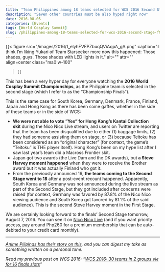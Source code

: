 ```yaml
---
title: "Team Philippines among 18 teams selected for WCS 2016 Second Stage"
description: "Seven other countries must be also hyped right now" 
date: 2016-08-05
categories: [Events]
tags: [World Cosplay Summit]
slug: /philippines-among-18-teams-selected-for-wcs-2016-second-stage-f95ad4ab6da0
---
```

{{< figure
  src="/images/2016/1_elyhFVFPZbuqQViAqpA_gA.png"
  caption="I think I’m liking Yukari of Team Starseeker more now this happened: Those shades, guys. Those shades with LED lights in it."
  alt="" attr="" 
  align=center class="ma0 w-100"
>}}

This has been a very hyper day for everyone watching the **2016 World Cosplay Summit Championships**, as the Philippine team is selected in the second stage (which I refer to as the “Championship Finals”).

This is the same case for South Korea, Germany, Denmark, France, Finland, Japan and Hong Kong as there has been some gaffes, whether in the side of these teams or in the side of WCS:

- **We were not able to vote “Yes” for Hong Kong’s Kantai Collection skit** during the Nico Nico Live stream, and users on Twitter are reporting that the team has been disqualified due to either (1) baggage limits, (2) they had someone assisting them on stage, or (3) because Teitoku has been considered as an “original character” (for context, the game’s “Teitoku” is THE player itself). Hong Kong’s been on my hype list after I saw last year’s team did a Macross Frontier skit.
- Japan got two awards (the Live Dam and the DK awards), but **a Steve Harvey moment happened** when they were to receive the Brother award but it was actually Finland who got it.
- From the previously announced 16, **the teams coming to the Second Stage went to 18** after a post-event recount happened. Apparently, South Korea and Germany was not announced during the live stream as part of the Second Stage, but they got included after concerns were raised (for context, Germany was favored by 87.8% of the Nico Nico viewing audience and South Korea got favored by 81.1% of the said audience). This is the second Steve Harvey moment in the First Stage.

We are certainly looking forward to the finals’ Second Stage tomorrow, August 7, 2016. You can see it on [Nico Nico Live](http://live.nicovideo.jp/watch/lv270820927) (and if you want priority access, pay around Php260 for a premium membership that can be auto-debited to your credit card monthly).

* * *

[_Anime Pilipinas has their story on this_](http://www.animepilipinas.com/2016/08/06/world-cosplay-summit-2016-team-philippines-qualifies-second-stage/)_, and you can digest my take as something written on a personal tone._

_Read my previous post on WCS 2016: “_[_WCS 2016: 30 teams in 2 groups vie for 16 finals slots_](/wcs-2016-30-teams-in-2-groups-vie-for-8-finals-slots-26af85ed5d4c)_”_
